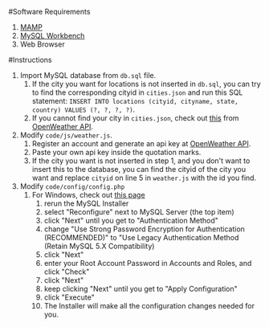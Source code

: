 #Software Requirements
1. [MAMP](https://www.mamp.info/en/downloads/)
2. [MySQL Workbench](https://dev.mysql.com/downloads/workbench/)
3. Web Browser

#Instructions
1. Import MySQL database from `db.sql` file.
	1. If the city you want for locations is not inserted in `db.sql`, you can try to find the corresponding cityid in `cities.json` and run this SQL statement: `INSERT INTO locations (cityid, cityname, state, country) VALUES (?, ?, ?, ?)`.
	2. If you cannot find your city in `cities.json`, check out [this](http://bulk.openweathermap.org/sample/) from [OpenWeather API](https://openweathermap.org/current#cityid).
2. Modify `code/js/weather.js`.
	1. Register an account and generate an api key at [OpenWeather API](https://home.openweathermap.org/users/sign_up).
	2. Paste your own api key inside the quotation marks.
	3. If the city you want is not inserted in step 1, and you don't want to insert this to the database, you can find the cityid of the city you want and replace `cityid` on line 5 in `weather.js` with the id you find.
2. Modify `code/config/config.php`
	1. For Windows, check out [this page](https://stackoverflow.com/questions/50026939/php-mysqli-connect-authentication-method-unknown-to-the-client-caching-sha2-pa)
		1. rerun the MySQL Installer
		2. select "Reconfigure" next to MySQL Server (the top item)
		3. click "Next" until you get to "Authentication Method"
		4. change "Use Strong Password Encryption for Authentication (RECOMMENDED)" to "Use Legacy Authentication Method (Retain MySQL 5.X Compatibility)
		5. click "Next"
		6. enter your Root Account Password in Accounts and Roles, and click "Check"
		7. click "Next"
		8. keep clicking "Next" until you get to "Apply Configuration"
		9. click "Execute"
		10. The Installer will make all the configuration changes needed for you.
